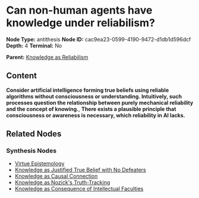# Can non-human agents have knowledge under reliabilism?

**Node Type:** antithesis
**Node ID:** cac9ea23-0599-4190-9472-d1db1d596dcf
**Depth:** 4
**Terminal:** No

**Parent:** [Knowledge as Reliabilism](knowledge-as-reliabilism-synthesis-bc254a9c-3372-4793-bd31-49d6aab705d8.md)

## Content

**Consider artificial intelligence forming true beliefs using reliable algorithms without consciousness or understanding. Intuitively, such processes question the relationship between purely mechanical reliability and the concept of knowing.**, **There exists a plausible principle that consciousness or awareness is necessary, which reliability in AI lacks.**

## Related Nodes

### Synthesis Nodes

- [Virtue Epistemology](virtue-epistemology-synthesis-80a0058c-32c9-40ec-b9f2-883121f70277.md)
- [Knowledge as Justified True Belief with No Defeaters](knowledge-as-justified-true-belief-with-no-defeaters-synthesis-793c2cd4-913a-47ce-93f9-658fa5bc9fa7.md)
- [Knowledge as Causal Connection](knowledge-as-causal-connection-synthesis-127683de-b3eb-4dcc-8c39-5657becccc3b.md)
- [Knowledge as Nozick's Truth-Tracking](knowledge-as-nozicks-truth-tracking-synthesis-5ba12b1c-8c23-44d3-87a1-670b46121ddd.md)
- [Knowledge as Consequence of Intellectual Faculties](knowledge-as-consequence-of-intellectual-faculties-synthesis-5477fb24-87bd-4326-9f73-0eb147d9e4e3.md)
